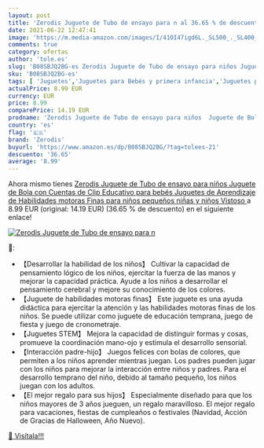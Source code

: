 ```yaml
---
layout: post
title: 'Zerodis Juguete de Tubo de ensayo para n al 36.65 % de descuento'
date: 2021-06-22 12:47:41
image: 'https://m.media-amazon.com/images/I/41OI47igd6L._SL500_._SL400_.jpg'
comments: true
category: ofertas
author: 'tole.es'
slug: 'B08SBJQ2BG-es Zerodis Juguete de Tubo de ensayo para niños Juguete de...'
sku: 'B08SBJQ2BG-es'
tags: [ 'Juguetes','Juguetes para Bebés y primera infancia','Juguetes para bebés','Juguetes y juegos','bebés','zerodis', ]
actualPrice: 8.99 EUR
currency: EUR
price: 8.99
comparePrice: 14.19 EUR
prodname: 'Zerodis Juguete de Tubo de ensayo para niños  Juguete de Bola con Cuentas de Clip Educativo para bebés Juguetes de Aprendizaje de Habilidades motoras Finas para niños pequeños niñas y niños Vistoso '
country: 'es'
flag: '🇪🇸'
brand: 'Zerodis'
buyurl: 'https://www.amazon.es/dp/B08SBJQ2BG/?tag=tolees-21'
descuento: '36.65'
average: '8.99'
---
```


Ahora mismo tienes [Zerodis Juguete de Tubo de ensayo para niños  Juguete de Bola con Cuentas de Clip Educativo para bebés Juguetes de Aprendizaje de Habilidades motoras Finas para niños pequeños niñas y niños Vistoso ](https://www.amazon.es/dp/B08SBJQ2BG/?tag=tolees-21) a 8.99 EUR (original: 14.19 EUR) (36.65 %  de descuento) en el siguiente enlace!

[![Zerodis Juguete de Tubo de ensayo para n](https://m.media-amazon.com/images/I/41OI47igd6L._SL500_._SL400_.jpg)](https://www.amazon.es/dp/B08SBJQ2BG/?tag=tolees-21)

🔎:

- 【Desarrollar la habilidad de los niños】 Cultivar la capacidad de pensamiento lógico de los niños, ejercitar la fuerza de las manos y mejorar la capacidad práctica. Ayude a los niños a desarrollar el pensamiento cerebral y mejore su conocimiento de los colores.
- 【Juguete de habilidades motoras finas】 Este juguete es una ayuda didáctica para ejercitar la atención y las habilidades motoras finas de los niños. Se puede utilizar como juguete de educación temprana, juego de fiesta y juego de cronometraje.
- 【Juguetes STEM】 Mejora la capacidad de distinguir formas y cosas, promueve la coordinación mano-ojo y estimula el desarrollo sensorial.
- 【Interacción padre-hijo】 Juegos felices con bolas de colores, que permiten a los niños aprender mientras juegan. Los padres pueden jugar con los niños para mejorar la interacción entre niños y padres. Para el desarrollo temprano del niño, debido al tamaño pequeño, los niños juegan con los adultos.
- 【El mejor regalo para sus hijos】 Especialmente diseñado para que los niños mayores de 3 años jueguen, un regalo maravilloso. El mejor regalo para vacaciones, fiestas de cumpleaños o festivales (Navidad, Acción de Gracias de Halloween, Año Nuevo).

[🛒 Visítala!!!](https://www.amazon.es/dp/B08SBJQ2BG/?tag=tolees-21)
